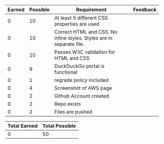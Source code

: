 | Earned | Possible | Requirement                                                          | Feedback |
| ------ | -------- | -------------------------------------------------------------------- | -------- |
| 0      | 10       | At least 5 different CSS properties are used                         |          |
| 0      | 10       | Correct HTML and CSS. No inline styles. Styles are in separate file. |          |
| 0      | 10       | Passes W3C validation for HTML and CSS                               |          |
| 0      | 9        | DuckDuckGo portal is functional                                      |          |
| 0      | 1        | regrade policy included                                              |          |
| 0      | 4        | Screenshot of AWS page                                               |          |
| 0      | 2        | Github Account created                                               |          |
| 0      | 2        | Repo exists                                                          |          |
| 0      | 2        | Files are pushed                                                     |          |

| Total Earned | Total Possible |
| ------------ | -------------- |
| 0           | 50             |
